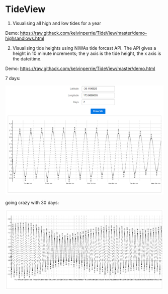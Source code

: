 # TideView

1. Visualising all high and low tides for a year

Demo: https://raw.githack.com/kelvinperrie/TideView/master/demo-highsandlows.html

2. Visualising tide heights using NIWAs tide forcast API. The API gives a height in 10 minute increments; the y axis is the tide height, the x axis is the date/time.

Demo: https://raw.githack.com/kelvinperrie/TideView/master/demo.html

7 days:

![Example 1](screenshots/exampe1-7days.png?raw=true "Example 7 days view")


going crazy with 30 days:

![Example 2](screenshots/exampe2-30days.png?raw=true "Example 30 days view")
